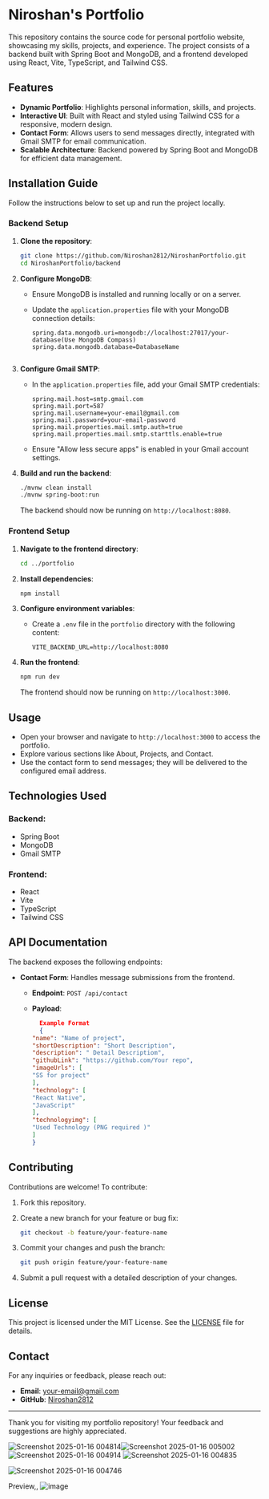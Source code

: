 # Niroshan's Portfolio

This repository contains the source code for personal portfolio website, showcasing my skills, projects, and experience. The project consists of a backend built with Spring Boot and MongoDB, and a frontend developed using React, Vite, TypeScript, and Tailwind CSS.

## Features

- **Dynamic Portfolio**: Highlights personal information, skills, and projects.
- **Interactive UI**: Built with React and styled using Tailwind CSS for a responsive, modern design.
- **Contact Form**: Allows users to send messages directly, integrated with Gmail SMTP for email communication.
- **Scalable Architecture**: Backend powered by Spring Boot and MongoDB for efficient data management.

## Installation Guide

Follow the instructions below to set up and run the project locally.

### Backend Setup

1. **Clone the repository**:

   ```bash
   git clone https://github.com/Niroshan2812/NiroshanPortfolio.git
   cd NiroshanPortfolio/backend
   ```

2. **Configure MongoDB**:

   - Ensure MongoDB is installed and running locally or on a server.
   - Update the `application.properties` file with your MongoDB connection details:

     ```properties
     spring.data.mongodb.uri=mongodb://localhost:27017/your-database(Use MongoDB Compass)
     spring.data.mongodb.database=DatabaseName
    
     ```

3. **Configure Gmail SMTP**:

   - In the `application.properties` file, add your Gmail SMTP credentials:

     ```properties
     spring.mail.host=smtp.gmail.com
     spring.mail.port=587
     spring.mail.username=your-email@gmail.com
     spring.mail.password=your-email-password
     spring.mail.properties.mail.smtp.auth=true
     spring.mail.properties.mail.smtp.starttls.enable=true
     ```

   - Ensure "Allow less secure apps" is enabled in your Gmail account settings.

4. **Build and run the backend**:

   ```bash
   ./mvnw clean install
   ./mvnw spring-boot:run
   ```

   The backend should now be running on `http://localhost:8080`.

### Frontend Setup

1. **Navigate to the frontend directory**:

   ```bash
   cd ../portfolio
   ```

2. **Install dependencies**:

   ```bash
   npm install
   ```

3. **Configure environment variables**:

   - Create a `.env` file in the `portfolio` directory with the following content:

     ```env
     VITE_BACKEND_URL=http://localhost:8080
     ```

4. **Run the frontend**:

   ```bash
   npm run dev
   ```

   The frontend should now be running on `http://localhost:3000`.

## Usage

- Open your browser and navigate to `http://localhost:3000` to access the portfolio.
- Explore various sections like About, Projects, and Contact.
- Use the contact form to send messages; they will be delivered to the configured email address.

## Technologies Used

### Backend:

- Spring Boot
- MongoDB
- Gmail SMTP

### Frontend:

- React
- Vite
- TypeScript
- Tailwind CSS

## API Documentation

The backend exposes the following endpoints:

- **Contact Form**: Handles message submissions from the frontend.
  - **Endpoint**: `POST /api/contact`
  - **Payload**:

    ```json
      Example Format
      {
    "name": "Name of project",
    "shortDescription": "Short Description",
    "description": " Detail Descriptiom",
    "githubLink": "https://github.com/Your repo",
    "imageUrls": [
    "SS for project"
    ],
    "technology": [
    "React Native",
    "JavaScript"
    ],
    "technologyimg": [
    "Used Technology (PNG required )"
    ]
    }


## Contributing

Contributions are welcome! To contribute:

1. Fork this repository.
2. Create a new branch for your feature or bug fix:

   ```bash
   git checkout -b feature/your-feature-name
   ```

3. Commit your changes and push the branch:

   ```bash
   git push origin feature/your-feature-name
   ```

4. Submit a pull request with a detailed description of your changes.

## License

This project is licensed under the MIT License. See the [LICENSE](LICENSE) file for details.

## Contact

For any inquiries or feedback, please reach out:

- **Email**: [your-email@gmail.com](mailto:your-email@gmail.com)
- **GitHub**: [Niroshan2812](https://github.com/Niroshan2812)

---

Thank you for visiting my portfolio repository! Your feedback and suggestions are highly appreciated.


![Screenshot 2025-01-16 004814](https://github.com/user-attachments/assets/4bd3ab68-7cc6-4ab9-ae74-864d79bb24d7)![Screenshot 2025-01-16 005002](https://github.com/user-attachments/assets/e270826b-fce3-4077-b7f6-7ca8a4cd0404)
![Screenshot 2025-01-16 004914](https://github.com/user-attachments/assets/0c8f5b1d-a936-4d7d-b7ca-e9865a54116c)
![Screenshot 2025-01-16 004835](https://github.com/user-attachments/assets/0a9a353e-5b58-4453-9aa8-89b23fc6ff4b)

![Screenshot 2025-01-16 004746](https://github.com/user-attachments/assets/feade3e5-dfa8-4457-8f4b-f17a09b62571)

Preview,,
![image](https://github.com/user-attachments/assets/1dd655e7-235d-479f-a71f-f3add473babf)
